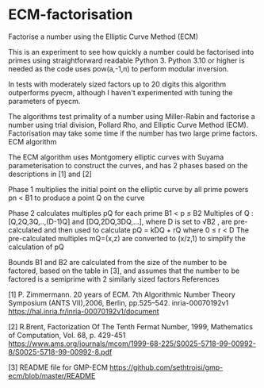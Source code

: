 # ECM-factorisation
Factorise a number using the Elliptic Curve Method (ECM)

 This is an experiment to see how quickly a number could be factorised into primes using straightforward readable Python 3. Python 3.10 or higher is needed as the code uses pow(a,-1,n) to perform modular inversion.
 
 In tests with moderately sized factors up to 20 digits this algorithm outperforms pyecm, although I haven't experimented with tuning the parameters of pyecm.

The algorithms test primality of a number using Miller-Rabin and factorise a number using trial division, Pollard Rho, and Elliptic Curve Method (ECM). Factorisation may take some time if the number has two large prime factors.
ECM algorithm

The ECM algorithm uses Montgomery elliptic curves with Suyama parameterisation to construct the curves, and has 2 phases based on the descriptions in [1] and [2]

Phase 1 multiplies the initial point on the elliptic curve by all prime powers pn < B1 to produce a point Q on the curve

Phase 2 calculates multiples pQ for each prime B1 < p ≤ B2
Multiples of Q : [Q,2Q,3Q,..,(D-1)Q] and [DQ,2DQ,3DQ,...], where D is set to √B2 , are pre-calculated and then used to calculate pQ = kDQ + rQ where 0 ≤ r < D
The pre-calculated multiples mQ=(x,z) are converted to (x/z,1) to simplify the calculation of pQ

Bounds B1 and B2 are calculated from the size of the number to be factored, based on the table in [3], and assumes that the number to be factored is a semiprime with 2 similarly sized factors
References

[1] P. Zimmermann. 20 years of ECM. 7th Algorithmic Number Theory Symposium (ANTS VII),2006, Berlin, pp.525–542. inria-00070192v1 https://hal.inria.fr/inria-00070192v1/document

[2] R.Brent, Factorization Of The Tenth Fermat Number, 1999, Mathematics of Computation, Vol. 68, p. 429-451 https://www.ams.org/journals/mcom/1999-68-225/S0025-5718-99-00992-8/S0025-5718-99-00992-8.pdf

[3] README file for GMP-ECM https://github.com/sethtroisi/gmp-ecm/blob/master/README
